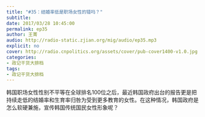 ```yaml
---
title: "#35：结婚率低是职场女性的错吗？"
subtitle: 
date: 2017/03/28 10:45:00
permalink: ep35
author: 王菁
audio: http://radio-static.zjian.org/mig/audio/ep35.mp3
explicit: no
cover: http://radio.cnpolitics.org/assets/cover/pub-cover1400-v1.0.jpg
categories:
- 政记干货大排档
tags:
- 政记干货大排档
---
```


韩国职场女性性别不平等在全球排名100位之后，最近韩国政府出台的报告更是把持续走低的结婚率和生育率归咎为受到更多教育的女性。在这种情况，韩国政府是怎么软硬兼施，宣传韩国传统国民女性形象呢？
